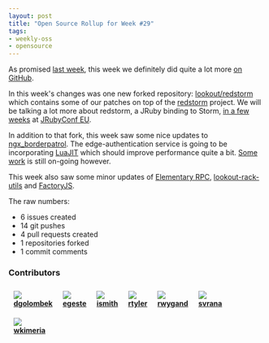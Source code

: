 ```yaml
---
layout: post
title: "Open Source Rollup for Week #29"
tags:
- weekly-oss
- opensource
---
```


As promised [last week](/2014/07/weeky-rollup-in-opensource-28/), this week we
definitely did quite a lot more [on GitHub](https://github.com/lookout).

In this week's changes was one new forked repository:
[lookout/redstorm](https://github.com/lookout/redstorm) which contains some of
our patches on top of the
[redstorm](https://github.com/colinsurprenant/redstorm) project. We will be
talking a lot more about redstorm, a JRuby binding to Storm, [in a few
weeks](/2014/07/join-us-at-jrubyconfeu) at [JRubyConf EU](http://2014.jrubyconf.eu).


In addition to that fork, this week saw some nice updates to
[ngx_borderpatrol](https://github.com/lookout/ngx_borderpatrol). The
edge-authentication service is going to be incorporating
[LuaJIT](http://luajit.org/) which should improve performance quite a bit.
[Some work](https://github.com/lookout/ngx_borderpatrol/pull/15) is still
on-going however.


This week also saw some minor updates of [Elementary
RPC](https://github.com/lookout/elementary-rpc),
[lookout-rack-utils](https://github.com/lookout/lookout-rack-utils) and
[FactoryJS](https://github.com/lookout/factoryjs).



The raw numbers:

 * 6 issues created
 * 14 git pushes
 * 4 pull requests created
 * 1 repositories forked
 * 1 commit comments


### Contributors


  <div style="float: left; margin: 10px;">
  <img align="absmiddle" src="http://www.gravatar.com/avatar/338ba6b235cfbe19604a78c0c406ffdf?s=48"/>
  <br/>
  <strong>
  <a href="https://github.com/dgolombek" target="_blank">dgolombek</a>
  </strong>
  </div>

  <div style="float: left; margin: 10px;">
  <img align="absmiddle" src="http://www.gravatar.com/avatar/42b61b891d0988c200a6cf301fa59212?s=48"/>
  <br/>
  <strong>
  <a href="https://github.com/egeste" target="_blank">egeste</a>
  </strong>
  </div>

  <div style="float: left; margin: 10px;">
  <img align="absmiddle" src="http://www.gravatar.com/avatar/65e652ffdfcf956e8dc1bff5dfd669e9?s=48"/>
  <br/>
  <strong>
  <a href="https://github.com/ismith" target="_blank">ismith</a>
  </strong>
  </div>

  <div style="float: left; margin: 10px;">
  <img align="absmiddle" src="http://www.gravatar.com/avatar/d565139dbbafc06e7daf4826ca0f0228?s=48"/>
  <br/>
  <strong>
  <a href="https://github.com/rtyler" target="_blank">rtyler</a>
  </strong>
  </div>

  <div style="float: left; margin: 10px;">
  <img align="absmiddle" src="http://www.gravatar.com/avatar/ad07702900af3578fe320bc5bb0a7842?s=48"/>
  <br/>
  <strong>
  <a href="https://github.com/rwygand" target="_blank">rwygand</a>
  </strong>
  </div>

  <div style="float: left; margin: 10px;">
  <img align="absmiddle" src="http://www.gravatar.com/avatar/4201b8c4bc17ca5a1fb382a32df35650?s=48"/>
  <br/>
  <strong>
  <a href="https://github.com/svrana" target="_blank">svrana</a>
  </strong>
  </div>

  <div style="float: left; margin: 10px;">
  <img align="absmiddle" src="http://www.gravatar.com/avatar/3a38900a6cdc59829aa2c7acc0a1b5e0?s=48"/>
  <br/>
  <strong>
  <a href="https://github.com/wkimeria" target="_blank">wkimeria</a>
  </strong>
  </div>

<br clear="all"/>
